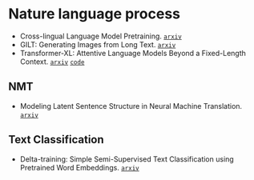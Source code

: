 # Nature language process

- Cross-lingual Language Model Pretraining. [`arxiv`](https://arxiv.org/abs/1901.07291)
- GILT: Generating Images from Long Text. [`arxiv`](https://arxiv.org/abs/1901.02404)
- Transformer-XL: Attentive Language Models Beyond a Fixed-Length Context. [`arxiv`](https://arxiv.org/abs/1901.02860) [`code`](https://github.com/kimiyoung/transformer-xl)

## NMT

- Modeling Latent Sentence Structure in Neural Machine Translation. [`arxiv`](https://arxiv.org/abs/1901.06436)

## Text Classification

- Delta-training: Simple Semi-Supervised Text Classification using Pretrained Word Embeddings. [`arxiv`](https://arxiv.org/abs/1901.07651)
